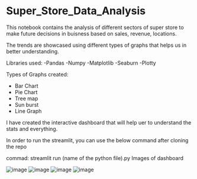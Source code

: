 # Super_Store_Data_Analysis

This notebook contains the analysis of different sectors of super store to make future decisions in buisness based on sales, revenue, locations.

The trends are showcased using different types of graphs that helps us in better understanding.

Libraries used:
 -Pandas
 -Numpy
 -Matplotlib
 -Seaburn
 -Plotty

Types of Graphs created:
 - Bar Chart
 - Pie Chart
 - Tree map
 - Sun burst
 - Line Graph


I have created the interactive dashboard that will help uer to understand the stats and everything.

In order to run the streamlit, you can use the below command after cloning the repo

commad: streamlit run (name of the python file).py
Images of dashboard

![image](https://github.com/user-attachments/assets/fa450f5c-5ce9-4492-9360-eaace7826afa)
![image](https://github.com/user-attachments/assets/54060b2f-3105-4fbf-8bbb-9cb99b4a5944)
![image](https://github.com/user-attachments/assets/e77fd467-189f-4c6e-8c65-0914e5b06155)
![image](https://github.com/user-attachments/assets/24306fb6-ed52-4345-b415-73b466228a74)
